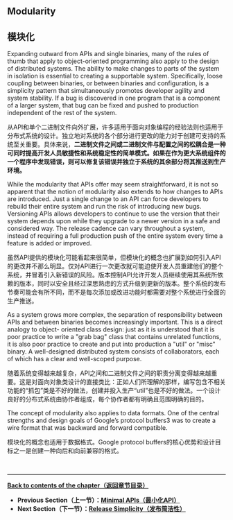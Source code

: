 ## **Modularity**

## **模块化**

Expanding outward from APIs and single binaries, many of the rules of thumb that apply to object-oriented programming also apply to the design of distributed systems. The ability to make changes to parts of the system in isolation is essential to creating a supportable system. Specifically, loose coupling between binaries, or between binaries and configuration, is a simplicity pattern that simultaneously promotes developer agility and system stability. If a bug is discovered in one program that is a component of a larger system, that bug can be fixed and pushed to production independent of the rest of the system.

从API和单个二进制文件向外扩展，许多适用于面向对象编程的经验法则也适用于分布式系统的设计。独立地对系统的各个部分进行更改的能力对于创建可支持的系统至关重要。具体来说，**二进制文件之间或二进制文件与配置之间的松耦合是一种可同时提高开发人员敏捷性和系统稳定性的简单模式。如果在作为更大系统组件的一个程序中发现错误，则可以修复该错误并独立于系统的其余部分将其推送到生产环境。**

While the modularity that APIs offer may seem straightforward, it is not so apparent that the notion of modularity also extends to how changes to APIs are introduced. Just a single change to an API can force developers to rebuild their entire system and run the risk of introducing new bugs. Versioning APIs allows developers to continue to use the version that their system depends upon while they upgrade to a newer version in a safe and considered way. The release cadence can vary throughout a system, instead of requiring a full production push of the entire system every time a feature is added or improved.

虽然API提供的模块化可能看起来很简单，但模块化的概念也扩展到如何引入API的更改并不那么明显。仅对API进行一次更改就可能迫使开发人员重建他们的整个系统，并冒着引入新错误的风险。版本控制API允许开发人员继续使用其系统所依赖的版本，同时以安全且经过深思熟虑的方式升级到更新的版本。整个系统的发布节奏可能会有所不同，而不是每次添加或改进功能时都需要对整个系统进行全面的生产推送。

As a system grows more complex, the separation of responsibility between APIs and between binaries becomes increasingly important. This is a direct analogy to object- oriented class design: just as it is understood that it is poor practice to write a "grab bag" class that contains unrelated functions, it is also poor practice to create and put into production a "util" or "misc" binary. A well-designed distributed system consists of collaborators, each of which has a clear and well-scoped purpose.

随着系统变得越来越复杂，API之间和二进制文件之间的职责分离变得越来越重要。这是对面向对象类设计的直接类比：正如人们所理解的那样，编写包含不相关功能的“抓包”类是不好的做法，创建并投入生产“util”也是不好的做法。一个设计良好的分布式系统由协作者组成，每个协作者都有明确且范围明确的目的。

The concept of modularity also applies to data formats. One of the central strengths and design goals of Google’s protocol buffers3 was to create a wire format that was backward and forward compatible.

模块化的概念也适用于数据格式。Google protocol buffers的核心优势和设计目标之一是创建一种向后和向前兼容的格式。

<br>

---

**[Back to contents of the chapter（返回章节目录）](simplicity.md)**

* **Previous Section（上一节）：[Minimal APIs（最小化API）](minimal_apis.md)**
* **Next Section（下一节）：[Release Simplicity（发布简洁性）](release_simplicity.md)**
